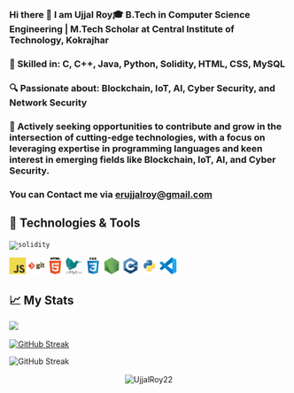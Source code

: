 ### Hi there 👋 I am Ujjal Roy🎓 B.Tech in Computer Science Engineering | M.Tech Scholar at Central Institute of Technology, Kokrajhar

### 💼 Skilled in: C, C++, Java, Python, Solidity, HTML, CSS, MySQL

### 🔍 Passionate about: Blockchain, IoT, AI, Cyber Security, and Network Security

### 🚀 Actively seeking opportunities to contribute and grow in the intersection of cutting-edge technologies, with a focus on leveraging expertise in programming languages and keen interest in emerging fields like Blockchain, IoT, AI, and Cyber Security.
 ### You can Contact me via erujjalroy@gmail.com


 ## 🔧 Technologies & Tools

<code><img height="30" src="https://docs.soliditylang.org/en/v0.8.15/_static/logo.svg" alt="solidity" width="40" /></code> 

<code><img height="30" src="https://raw.githubusercontent.com/github/explore/80688e429a7d4ef2fca1e82350fe8e3517d3494d/topics/javascript/javascript.png"></code>
<code><img height="30" src="https://raw.githubusercontent.com/github/explore/80688e429a7d4ef2fca1e82350fe8e3517d3494d/topics/git/git.png"></code>
<code><img height="30" src="https://raw.githubusercontent.com/github/explore/80688e429a7d4ef2fca1e82350fe8e3517d3494d/topics/html/html.png"></code>
<code><img height="30" src="https://raw.githubusercontent.com/github/explore/80688e429a7d4ef2fca1e82350fe8e3517d3494d/topics/latex/latex.png"></code>
<code><img height="30" src="https://raw.githubusercontent.com/github/explore/80688e429a7d4ef2fca1e82350fe8e3517d3494d/topics/css/css.png"></code>
<code><img height="30" src="https://raw.githubusercontent.com/github/explore/80688e429a7d4ef2fca1e82350fe8e3517d3494d/topics/nodejs/nodejs.png"></code>
<code><img height="30" src="https://raw.githubusercontent.com/github/explore/80688e429a7d4ef2fca1e82350fe8e3517d3494d/topics/cpp/cpp.png"></code>
<code><img height="30" src="https://raw.githubusercontent.com/github/explore/80688e429a7d4ef2fca1e82350fe8e3517d3494d/topics/python/python.png"></code>
<code><img height="30" src="https://raw.githubusercontent.com/github/explore/80688e429a7d4ef2fca1e82350fe8e3517d3494d/topics/visual-studio-code/visual-studio-code.png"></code>


 ## &#x1f4c8; My Stats

![](https://komarev.com/ghpvc/?username=UjjalRoy22)


[![GitHub Streak](https://streak-stats.demolab.com?user=UjjalRoy22&theme=github-light&date_format=M%20j%5B%2C%20Y%5D)](https://git.io/streak-stats)


<!--
**UjjalRoy22/UjjalRoy22** is a ✨ _special_ ✨ repository because its `README.md` (this file) appears on your GitHub profile.

Here are some ideas to get you started:

![](https://komarev.com/ghpvc/?username=UjjalRoy22)

-
-->


![GitHub Streak](https://api.githubtrends.io/user/svg/UjjalRoy22/langs?time_range=one_year&use_percent=True&theme=bright_lights)


<p align="center"><img align="center" src="https://github-readme-stats.vercel.app/api?username=UjjalRoy22&show_icons=true&locale=en" alt="UjjalRoy22" /></p>


